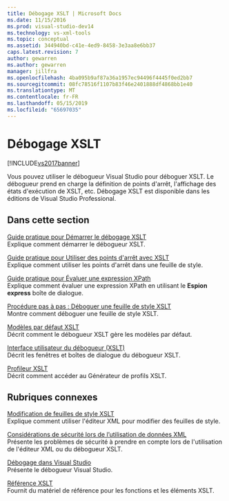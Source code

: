 ```yaml
---
title: Débogage XSLT | Microsoft Docs
ms.date: 11/15/2016
ms.prod: visual-studio-dev14
ms.technology: vs-xml-tools
ms.topic: conceptual
ms.assetid: 344940bd-c41e-4ed9-8458-3e3aa8e6bb37
caps.latest.revision: 7
author: gewarren
ms.author: gewarren
manager: jillfra
ms.openlocfilehash: 4ba095b9af87a36a1957ec94496f4445f0ed2bb7
ms.sourcegitcommit: 08fc78516f1107b83f46e2401888df4868bb1e40
ms.translationtype: MT
ms.contentlocale: fr-FR
ms.lasthandoff: 05/15/2019
ms.locfileid: "65697035"
---
```

# <a name="debug-xslt"></a>Débogage XSLT
[!INCLUDE[vs2017banner](../includes/vs2017banner.md)]

Vous pouvez utiliser le débogueur Visual Studio pour déboguer XSLT. Le débogueur prend en charge la définition de points d'arrêt, l'affichage des états d'exécution de XSLT, etc. Débogage XSLT est disponible dans les éditions de Visual Studio Professional.  
  
## <a name="in-this-section"></a>Dans cette section
  
 [Guide pratique pour Démarrer le débogage XSLT](../xml-tools/how-to-start-debugging-xslt.md)  
 Explique comment démarrer le débogueur XSLT.  
  
 [Guide pratique pour Utiliser des points d'arrêt avec XSLT](../xml-tools/how-to-use-breakpoints-with-xslt.md)  
 Explique comment utiliser les points d'arrêt dans une feuille de style.  
  
 [Guide pratique pour Évaluer une expression XPath](../xml-tools/how-to-evaluate-an-xpath-expression.md)  
 Explique comment évaluer une expression XPath en utilisant le **Espion express** boîte de dialogue.  
  
 [Procédure pas à pas : Déboguer une feuille de style XSLT](../xml-tools/walkthrough-debug-an-xslt-style-sheet.md)  
 Montre comment déboguer une feuille de style XSLT.  
  
 [Modèles par défaut XSLT](../xml-tools/xslt-default-templates.md)  
 Décrit comment le débogueur XSLT gère les modèles par défaut.  
  
 [Interface utilisateur du débogueur (XSLT)](../xml-tools/debugger-user-interface-xslt.md)  
 Décrit les fenêtres et boîtes de dialogue du débogueur XSLT.  
  
 [Profileur XSLT](../xml-tools/xslt-profiler.md)  
 Décrit comment accéder au Générateur de profils XSLT.  
  
## <a name="related-sections"></a>Rubriques connexes  
 [Modification de feuilles de style XSLT](../xml-tools/editing-xslt-style-sheets.md)  
 Explique comment utiliser l'éditeur XML pour modifier des feuilles de style.  
  
 [Considérations de sécurité lors de l’utilisation de données XML](../xml-tools/security-considerations-when-working-with-xml-data.md)  
 Présente les problèmes de sécurité à prendre en compte lors de l'utilisation de l'éditeur XML ou du débogueur XSLT.  
  
 [Débogage dans Visual Studio](../debugger/debugging-in-visual-studio.md)  
 Présente le débogueur Visual Studio.  
  
 [Référence XSLT](https://msdn.microsoft.com/678bcd68-cbbb-4be5-9dd2-40f94488a1cf)  
 Fournit du matériel de référence pour les fonctions et les éléments XSLT.
